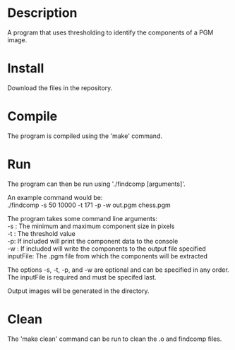 # Description
A program that uses thresholding to identify the components of a PGM image.  

# Install
Download the files in the repository.  

# Compile
The program is compiled using the 'make' command.  

# Run  
The program can then be run using './findcomp [arguments]'.

An example command would be:  
	./findcomp -s 50 10000 -t 171 -p -w out.pgm chess.pgm

The program takes some command line arguments:  
-s <int> <int>: The minimum and maximum component size in pixels  
-t <int>: The threshold value  
-p: If included will print the component data to the console  
-w <string>: If included will write the components to the output file specified  
inputFile: The .pgm file from which the components will be extracted  

The options -s, -t, -p, and -w are optional and can be specified in any order.  
The inputFile is required and must be specifed last.

Output images will be generated in the directory.

# Clean  
The 'make clean' command can be run to clean the .o and findcomp files.
